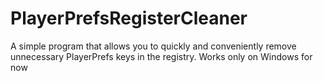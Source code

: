 # PlayerPrefsRegisterCleaner
A simple program that allows you to quickly and conveniently remove unnecessary PlayerPrefs keys in the registry. Works only on Windows for now
